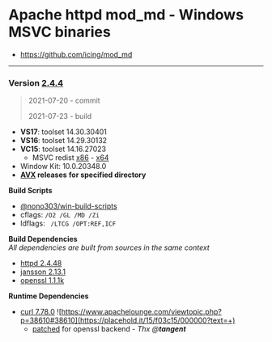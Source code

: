 # Apache httpd mod_md - Windows MSVC binaries #
- https://github.com/icing/mod_md

----
### Version [2.4.4](https://github.com/icing/mod_md/tree/v2.4.4)
> 2021-07-20 - commit
>
> 2021-07-23 - build

- **VS17**: toolset 14.30.30401
- **VS16**: toolset 14.29.30132
- **VC15**: toolset 14.16.27023
  - MSVC redist  [x86](https://aka.ms/vs/16/release/vc_redist.x86.exe) - [x64](https://aka.ms/vs/16/release/vc_redist.x64.exe)
- Window Kit: 10.0.20348.0
- **[AVX](https://msdn.microsoft.com/fr-fr/library/jj620901.aspx) releases** __for specified directory__

**Build Scripts** 

- [@nono303/win-build-scripts](https://github.com/nono303/win-build-scripts)
- cflags: `/O2 /GL /MD /Zi`
- ldflags: ` /LTCG /OPT:REF,ICF`

**Build Dependencies**  
*All dependencies are built from sources in the same context*

 - [httpd 2.4.48](https://github.com/apache/httpd/tree/2.4.48)   
 - [jansson 2.13.1](https://github.com/akheron/jansson/tree/v2.13.1)
 - [openssl 1.1.1k](https://github.com/openssl/openssl/tree/OpenSSL_1_1_1k)

**Runtime Dependencies**

- [curl 7.78.0](https://github.com/curl/curl/tree/curl-7_78_0)  ![https://www.apachelounge.com/viewtopic.php?p=38610#38610](https://placehold.it/15/f03c15/000000?text=+) 
   - [patched](https://www.apachelounge.com/viewtopic.php?t=8627) for openssl backend - *Thx @**tangent***

